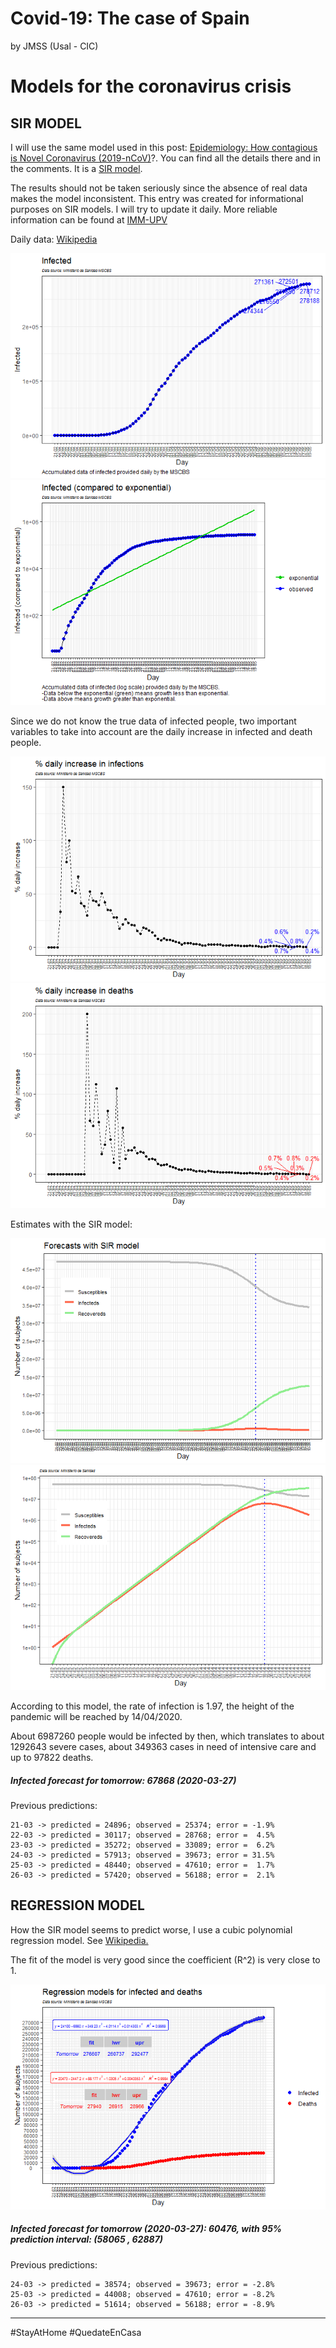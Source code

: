 Covid-19: The case of Spain
================
by JMSS (Usal - CIC)

# Models for the coronavirus crisis

## SIR MODEL

I will use the same model used in this post: [Epidemiology: How
contagious is Novel Coronavirus
(2019-nCoV)](http://blog.ephorie.de/epidemiology-how-contagious-is-novel-coronavirus-2019-ncov)?.
You can find all the details there and in the comments. It is a [SIR
model](https://es.wikipedia.org/wiki/Modelo_SIR).

The results should not be taken seriously since the absence of real data
makes the model inconsistent. This entry was created for informational
purposes on SIR models. I will try to update it daily. More reliable
information can be found at [IMM-UPV](https://www.imm.upv.es/covid-19/)

Daily data:
[Wikipedia](https://es.wikipedia.org/wiki/Pandemia_de_enfermedad_por_coronavirus_de_2020_en_España)

![](README_files/figure-gfm/data%20plots-1.png)<!-- -->![](README_files/figure-gfm/data%20plots-2.png)<!-- -->

Since we do not know the true data of infected people, two important
variables to take into account are the daily increase in infected and
death people.

![](README_files/figure-gfm/increase%20plot-1.png)<!-- -->![](README_files/figure-gfm/increase%20plot-2.png)<!-- -->

Estimates with the SIR model:

![](README_files/figure-gfm/SIR%20plots-1.png)<!-- -->![](README_files/figure-gfm/SIR%20plots-2.png)<!-- -->

According to this model, the rate of infection is 1.97, the height of
the pandemic will be reached by 14/04/2020.

About 6987260 people would be infected by then, which translates to
about 1292643 severe cases, about 349363 cases in need of intensive care
and up to 97822 deaths.

##### Infected forecast for tomorrow: 67868 (2020-03-27)

Previous predictions:

    21-03 -> predicted = 24896; observed = 25374; error = -1.9%
    22-03 -> predicted = 30117; observed = 28768; error =  4.5%
    23-03 -> predicted = 35272; observed = 33089; error =  6.2%
    24-03 -> predicted = 57913; observed = 39673; error = 31.5%
    25-03 -> predicted = 48440; observed = 47610; error =  1.7%
    26-03 -> predicted = 57420; observed = 56188; error =  2.1%

## REGRESSION MODEL

How the SIR model seems to predict worse, I use a cubic polynomial
regression model. See
[Wikipedia.](https://en.wikipedia.org/wiki/Regression_analysis)

The fit of the model is very good since the coefficient \(R^2\) is very
close to 1.

![](README_files/figure-gfm/regresion-1.png)<!-- -->

##### Infected forecast for tomorrow (2020-03-27): 60476, with 95% prediction interval: (58065 , 62887)

Previous predictions:

    24-03 -> predicted = 38574; observed = 39673; error = -2.8%
    25-03 -> predicted = 44008; observed = 47610; error = -8.2%
    26-03 -> predicted = 51614; observed = 56188; error = -8.9%

-----

\#StayAtHome \#QuedateEnCasa
